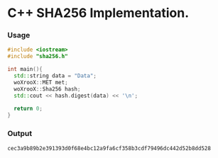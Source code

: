 # C++ SHA256 Implementation.

### Usage
```C++
#include <iostream>
#include "sha256.h"

int main(){
  std::string data = "Data";
  woXrooX::MET met;
  woXrooX::Sha256 hash;
  std::cout << hash.digest(data) << '\n';
  
  return 0;
}
```

### Output
```
cec3a9b89b2e391393d0f68e4bc12a9fa6cf358b3cdf79496dc442d52b8dd528
```
